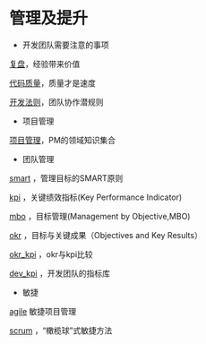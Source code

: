 # 管理及提升

- 开发团队需要注意的事项

[复盘](dev/case_review.md)，经验带来价值

[代码质量](dev/code_quality.md)，质量才是速度

[开发法则](dev/programer_law.md)，团队协作潜规则



- 项目管理

 [项目管理](pm/README.md)，PM的领域知识集合



- 团队管理

[smart](team\mbo_smart.md) ，管理目标的SMART原则

[kpi](team\kpi.md) ，关键绩效指标(Key Performance Indicator)

[mbo](team\mbo.md) ，目标管理(Management by Objective,MBO)

[okr](team\okr.md) ，目标与关键成果（Objectives and Key Results）

[okr_kpi](team\okr_kpi.md) ，okr与kpi比较

[dev_kpi](team\dev_kpi.md) ，开发团队的指标库

- 敏捷

[agile](agile\agile.md) 敏捷项目管理

[scrum](agile\scrum.md) ，“橄榄球”式敏捷方法
